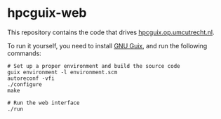 hpcguix-web
===========

This repository contains the code that drives 
[hpcguix.op.umcutrecht.nl](https://hpcguix.op.umcutrecht.nl).

To run it yourself, you need to install [GNU Guix](https://www.guixsd.org),
and run the following commands:
```
# Set up a proper environment and build the source code
guix environment -l environment.scm
autoreconf -vfi
./configure
make

# Run the web interface
./run
```
